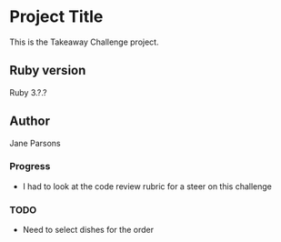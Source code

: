 # Project Title

This is the Takeaway Challenge project.

## Ruby version
Ruby 3.?.?

## Author
Jane Parsons

### Progress
* I had to look at the code review rubric for a steer on this challenge

### TODO
* Need to select dishes for the order
